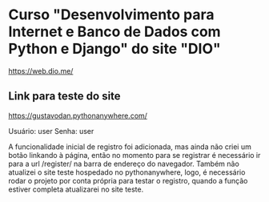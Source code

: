 # Curso "Desenvolvimento para Internet e Banco de Dados com Python e Django" do site "DIO"

https://web.dio.me/

## Link para teste do site
https://gustavodan.pythonanywhere.com/

Usuário: user
Senha: user

A funcionalidade inicial de registro foi adicionada, mas ainda não criei um botão linkando à página, então no momento para se registrar é necessário ir para a url /register/ na barra de endereço do navegador.
Também não atualizei o site teste hospedado no pythonanywhere, logo, é necessário rodar o projeto por conta própria para testar o registro, quando a função estiver completa atualizarei no site teste. 